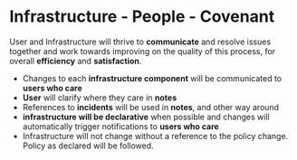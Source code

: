 # Infrastructure - People - Covenant

User and Infrastructure will thrive to **communicate** and resolve issues together and work towards improving on the quality of this process, for overall **efficiency** and **satisfaction**.

* Changes to each **infrastructure component** will be communicated to **users who care**
* **User** will clarify where they care in **notes**
* References to **incidents** will be used in **notes**, and other way around
* **infrastructure will be declarative** when possible and changes will automatically trigger notifications to **users who care**
* Infrastructure will not change without a reference to the policy change. Policy as declared will be followed. 

